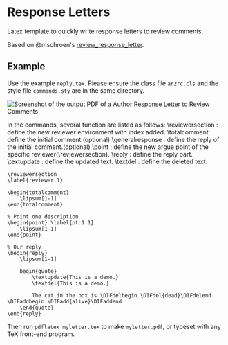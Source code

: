 # Response Letters
Latex template to quickly write response letters to review comments. 

Based on @mschroen's [review_response_letter](https://github.com/mschroen/review_response_letter). 

## Example
Use the example `reply.tex`. Please ensure the class file `ar2rc.cls` and the style file `commands.sty` are in the same directory.

<img alt="Screenshot of the output PDF of a Author Response Letter to Review Comments" src="https://cloud.githubusercontent.com/assets/7942719/26349939/c9889c00-3fb1-11e7-91c6-908012e2797e.png" style="max-width: 100%" />

In the commands, several function are listed as follows:
\reviewersection : define the new reviewer environment with index added.
\totalcomment : define the initial comment.(optional)
\generalresponse : define the reply of the initial comment.(optional)
\point : define the new argue point of the specific reviewer(\reviewersection).
\reply : define the reply part.
\textupdate : define the updated text.
\textdel : define the deleted text.


```
\reviewersection
\label{reviewer.1}

\begin{totalcomment}
    \lipsum[1-1]
\end{totalcomment}

% Point one description 
\begin{point} \label{pt:1.1}
    \lipsum[1-1]
\end{point}

% Our reply
\begin{reply}
    \lipsum[1-1]

	begin{quote}
		\textupdate{This is a demo.}
		\textdel{This is a demo.}

		The cat in the box is \DIFdelbegin \DIFdel{dead}\DIFdelend \DIFaddbegin \DIFadd{alive}\DIFaddend . 
	\end{quote}
\end{reply}
```

Then run `pdflatex myletter.tex` to make `myletter.pdf`, or typeset with any TeX front-end program.
